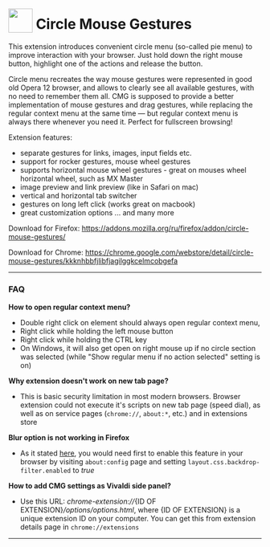 # <sub><img src="https://github.com/emvaized/circle-mouse-gestures/blob/master/icons/icon-monotone-48.png" height="48" width="48"></sub> Circle Mouse Gestures

This extension introduces convenient circle menu (so-called pie menu) to improve interaction with your browser. 
Just hold down the right mouse button, highlight one of the actions and release the button. 

Circle menu recreates the way mouse gestures were represented in good old Opera 12 browser, and allows to clearly see all available gestures, with no need to remember them all.
CMG is supposed to provide a better implementation of mouse gestures and drag gestures, while replacing the regular context menu at the same time — but regular context menu is always there whenever you need it. Perfect for fullscreen browsing!

Extension features:
- separate gestures for links, images, input fields etc.
- support for rocker gestures, mouse wheel gestures
- supports horizontal mouse wheel gestures - great on mouses wheel horizontal wheel, such as MX Master
- image preview and link preview (like in Safari on mac)
- vertical and horizontal tab switcher
- gestures on long left click (works great on macbook)
- great customization options
... and many more


Download for Firefox:
https://addons.mozilla.org/ru/firefox/addon/circle-mouse-gestures/

Download for Chrome:
https://chrome.google.com/webstore/detail/circle-mouse-gestures/kkknhbbfjlibfjagilggkcelmcobgefa


----

### FAQ

**How to open regular context menu?**
* Double right click on element should always open regular context menu, 
* Right click while holding the left mouse button
* Right click while holding the CTRL key
* On Windows, it will also get open on right mouse up if no circle section was selected (while "Show regular menu if no action selected" setting is on)

**Why extension doesn't work on new tab page?**
* This is basic security limitation in most modern browsers. Browser extension could not execute it's scripts on new tab page (speed dial), as well as on service pages (`chrome://`, `about:*`, etc.) and in extensions store

**Blur option is not working in Firefox**
* As it stated [here](https://bugzilla.mozilla.org/show_bug.cgi?id=1578503), you would need first to enable this feature in your browser by visiting `about:config` page and setting `layout.css.backdrop-filter.enabled` to *true* 

**How to add CMG settings as Vivaldi side panel?**
* Use this URL: *chrome-extension://*{ID OF EXTENSION}*/options/options.html*, where {ID OF EXTENSION} is a unique extension ID on your computer. You can get this from extension details page in `chrome://extensions`

----